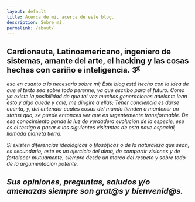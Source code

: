 ```yaml
---
layout: default
title: Acerca de mi, acerca de este blog.
description: Sobre mí.
permalink: /about/
---
```


## Cardionauta, Latinoamericano, ingeniero de sistemas, amante del arte, el hacking y las cosas hechas con cariño e inteligencia. ૐ

*eso en cuanto a lo necesario sobre mi; Este blog está hecho con la idea de que el texto sea sobre todo perenne, ya que escribo para el futuro. Como ya existe la posibilidad de que tal vez muchas generaciones adelante lean esto y algo quede y cale, me dirigiré a ellas; Tener conciencia es darse cuenta, y, del entender cuales cosas del mundo tienden a mantener un status quo, se puede entonces ver que es urgentemente transformable. De ese conocimiento pende la luz de verdadera evolución de la especie, ese es el testigo a pasar a los siguientes visitantes de esta nave espacial, llamada planeta tierra.*

*Si existen diferencias ideológicas ó filosóficas ó de la naturaleza que sean, es secundario, este es un ejercicio del alma, de compartir visiones y de fortalecer mutuamente, siempre desde un marco del respeto y sobre todo de la argumentación potente.*

## *Sus opiniones, preguntas, saludos y/o amenazas siempre son grat@s y bienvenid@s.*
